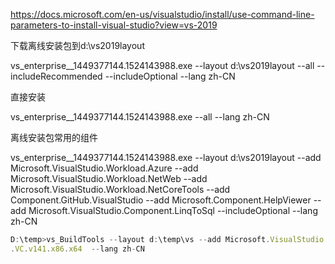 https://docs.microsoft.com/en-us/visualstudio/install/use-command-line-parameters-to-install-visual-studio?view=vs-2019



下载离线安装包到d:\vs2019layout

vs_enterprise__1449377144.1524143988.exe --layout d:\vs2019layout --all --includeRecommended --includeOptional --lang zh-CN

直接安装

vs_enterprise__1449377144.1524143988.exe --all --lang zh-CN

离线安装包常用的组件

vs_enterprise__1449377144.1524143988.exe --layout d:\vs2019layout --add Microsoft.VisualStudio.Workload.Azure --add Microsoft.VisualStudio.Workload.NetWeb --add Microsoft.VisualStudio.Workload.NetCoreTools --add Component.GitHub.VisualStudio --add Microsoft.Component.HelpViewer --add Microsoft.VisualStudio.Component.LinqToSql --includeOptional --lang zh-CN





```javascript
D:\temp>vs_BuildTools --layout d:\temp\vs --add Microsoft.VisualStudio.Component
.VC.v141.x86.x64  --lang zh-CN
```

